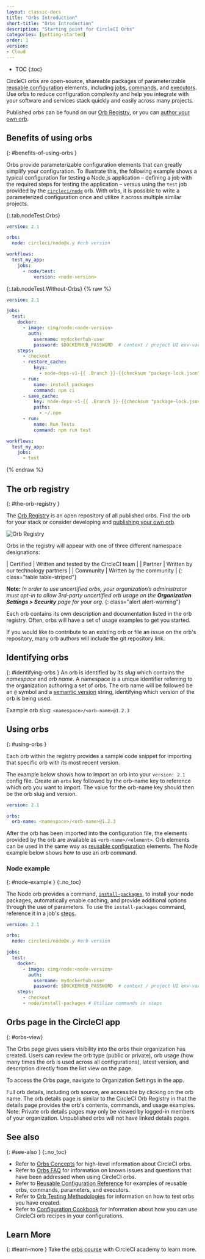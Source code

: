 ```yaml
---
layout: classic-docs
title: "Orbs Introduction"
short-title: "Orbs Introduction"
description: "Starting point for CircleCI Orbs"
categories: [getting-started]
order: 1
version:
- Cloud
---
```


* TOC
{:toc}

CircleCI orbs are open-source, shareable packages of parameterizable [reusable configuration]({{site.baseurl}}/2.0/reusing-config/) elements, including [jobs]({{site.baseurl}}/2.0/reusing-config/#authoring-parameterized-jobs), [commands]({{site.baseurl}}/2.0/reusing-config/#authoring-reusable-commands), and [executors]({{site.baseurl}}/2.0/reusing-config/#executor). Use orbs to reduce configuration complexity and help you integrate with your software and services stack quickly and easily across many projects.

Published orbs can be found on our [Orb Registry](https://circleci.com/developer/orbs), or you can [author your own orb]({{site.baseurl}}/2.0/orb-author-intro/).

## Benefits of using orbs
{: #benefits-of-using-orbs }

Orbs provide parameterizable configuration elements that can greatly simplify your configuration. To illustrate this, the following example shows a typical configuration for testing a Node.js application – defining a job with the required steps for testing the application – versus using the `test` job provided by the [`circleci/node`](https://circleci.com/developer/orbs/orb/circleci/node) orb. With orbs, it is possible to write a parameterized configuration once and utilize it across multiple similar projects.

{:.tab.nodeTest.Orbs}
```yaml
version: 2.1

orbs:
  node: circleci/node@x.y #orb version

workflows:
  test_my_app:
    jobs:
      - node/test:
          version: <node-version>
```

{:.tab.nodeTest.Without-Orbs}
{% raw %}
```yaml
version: 2.1

jobs:
  test:
    docker:
      - image: cimg/node:<node-version>
        auth:
          username: mydockerhub-user
          password: $DOCKERHUB_PASSWORD  # context / project UI env-var reference
    steps:
      - checkout
      - restore_cache:
          keys:
            - node-deps-v1-{{ .Branch }}-{{checksum "package-lock.json"}}
      - run:
          name: install packages
          command: npm ci
      - save_cache:
          key: node-deps-v1-{{ .Branch }}-{{checksum "package-lock.json"}}
          paths:
            - ~/.npm
      - run:
          name: Run Tests
          command: npm run test

workflows:
  test_my_app:
    jobs:
      - test

```
{% endraw %}

## The orb registry
{: #the-orb-registry }

The [Orb Registry](https://circleci.com/developer/orbs) is an open repository of all published orbs. Find the orb for your stack or consider developing and [publishing your own orb]({{site.baseurl}}/2.0/orb-author-intro/).

![Orb Registry]({{site.baseurl}}/assets/img/docs/orbs-registry.png)

Orbs in the registry will appear with one of three different namespace designations:

| Certified | Written and tested by the CircleCI team |
| Partner | Written by our technology partners |
| Community | Written by the community |
{: class="table table-striped"}

**Note:** _In order to use uncertified orbs, your organization’s administrator must opt-in to allow 3rd-party uncertified orb usage on the **Organization Settings > Security** page for your org._
{: class="alert alert-warning"}

Each orb contains its own description and documentation listed in the orb registry. Often, orbs will have a set of usage examples to get you started.

If you would like to contribute to an existing orb or file an issue on the orb's repository, many orb authors will include the git repository link.

## Identifying orbs
{: #identifying-orbs }
An orb is identified by its _slug_ which contains the _namespace_ and _orb name_. A namespace is a unique identifier referring to the organization authoring a set of orbs. The orb name will be followed be an `@` symbol and a [semantic version]({{site.baseurl}}/2.0/orb-concepts/#semantic-versioning) string, identifying which version of the orb is being used.

Example orb slug: `<namespace>/<orb-name>@1.2.3`

## Using orbs
{: #using-orbs }

Each orb within the registry provides a sample code snippet for importing that specific orb with its most recent version.

The example below shows how to import an orb into your `version: 2.1` config file. Create an `orbs` key followed by the orb-name key to reference which orb you want to import. The value for the orb-name key should then be the orb slug and version.

```yaml
version: 2.1

orbs:
  orb-name: <namespace>/<orb-name>@1.2.3
```

After the orb has been imported into the configuration file, the elements provided by the orb are available as `<orb-name>/<element>`. Orb elements can be used in the same way as [reusable configuration]({{site.baseurl}}/2.0/reusing-config/) elements. The Node example below shows how to use an orb command.

### Node example
{: #node-example }
{:.no_toc}

The Node orb provides a command, [`install-packages`](https://circleci.com/developer/orbs/orb/circleci/node#commands-install-packages), to install your node packages, automatically enable caching, and provide additional options through the use of parameters. To use the `install-packages` command, reference it in a job's [steps](https://circleci.com/docs/2.0/configuration-reference/#steps).

```yaml
version: 2.1

orbs:
  node: circleci/node@x.y #orb version

jobs:
  test:
    docker:
      - image: cimg/node:<node-version>
        auth:
          username: mydockerhub-user
          password: $DOCKERHUB_PASSWORD  # context / project UI env-var reference
    steps:
      - checkout
      - node/install-packages # Utilize commands in steps
```

## Orbs page in the CircleCI app
{: #orbs-view}

The Orbs page gives users visibility into the orbs their organization has created. Users can review the orb type (public or private), orb usage (how many times the orb is used across all configurations), latest version, and description directly from the list view on the page.

To access the Orbs page, navigate to Organization Settings in the app.

Full orb details, including orb source, are accessible by clicking on the orb name. The orb details page is similar to the CircleCI Orb Registry in that the details page provides the orb's contents, commands, and usage examples. Note: Private orb details pages may only be viewed by logged-in members of your organization. Unpublished orbs will not have linked details pages.


## See also
{: #see-also }
{:.no_toc}

- Refer to [Orbs Concepts]({{site.baseurl}}/2.0/orb-concepts/) for high-level information about CircleCI orbs.
- Refer to [Orbs FAQ]({{site.baseurl}}/2.0/orbs-faq/) for information on known issues and questions that have been addressed when using CircleCI orbs.
- Refer to [Reusable Configuration Reference]({{site.baseurl}}/2.0/reusing-config/) for examples of reusable orbs, commands, parameters, and executors.
- Refer to [Orb Testing Methodologies]({{site.baseurl}}/2.0/testing-orbs/) for information on how to test orbs you have created.
- Refer to [Configuration Cookbook]({{site.baseurl}}/2.0/configuration-cookbook/) for information about how you can use CircleCI orb recipes in your configurations.

## Learn More
{: #learn-more }
Take the [orbs course](https://academy.circleci.com/orbs-course?access_code=public-2021) with CircleCI academy to learn more.
